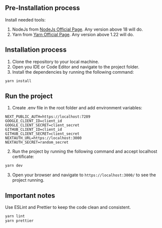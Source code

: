 ## Pre-Installation process

Install needed tools:

1. NodeJs from [NodeJs Official Page](https://nodejs.org/en). Any version above 18 will do.
2. Yarn from [Yarn Official Page](https://yarnpkg.com/lang/en/docs/install). Any version above 1.22 will do.

## Installation process

1. Clone the repository to your local machine.
2. Open you IDE or Code Editor and navigate to the project folder.
3. Install the dependencies by running the following command:

```bash
yarn install
```

## Run the project

1. Create .env file in the root folder and add environment variables:

```
NEXT_PUBLIC_AUTH=https://localhost:7289
GOOGLE_CLIENT_ID=client_id
GOOGLE_CLIENT_SECRET=client_secret
GITHUB_CLIENT_ID=client_id
GITHUB_CLIENT_SECRET=client_secret
NEXTAUTH_URL=https://localhost:3000
NEXTAUTH_SECRET=random_secret
```

2. Run the project by running the following command and accept localhost certificate:

```bash
yarn dev
```

3. Open your browser and navigate to `https://localhost:3000/` to see the project running.

## Important notes

Use ESLint and Prettier to keep the code clean and consistent.

```bash
yarn lint
yarn prettier
```
